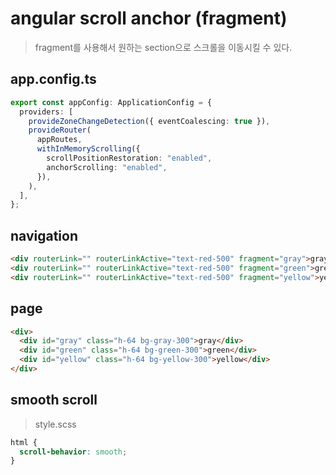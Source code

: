 # angular scroll anchor (fragment)

> fragment를 사용해서 원하는 section으로 스크롤을 이동시킬 수 있다.

## app.config.ts

```ts
export const appConfig: ApplicationConfig = {
  providers: [
    provideZoneChangeDetection({ eventCoalescing: true }),
    provideRouter(
      appRoutes,
      withInMemoryScrolling({
        scrollPositionRestoration: "enabled",
        anchorScrolling: "enabled",
      }),
    ),
  ],
};
```

## navigation

```html
<div routerLink="" routerLinkActive="text-red-500" fragment="gray">gray</div>
<div routerLink="" routerLinkActive="text-red-500" fragment="green">green</div>
<div routerLink="" routerLinkActive="text-red-500" fragment="yellow">yellow</div>
```

## page

```html
<div>
  <div id="gray" class="h-64 bg-gray-300">gray</div>
  <div id="green" class="h-64 bg-green-300">green</div>
  <div id="yellow" class="h-64 bg-yellow-300">yellow</div>
</div>
```

## smooth scroll

> style.scss

```scss
html {
  scroll-behavior: smooth;
}
```
